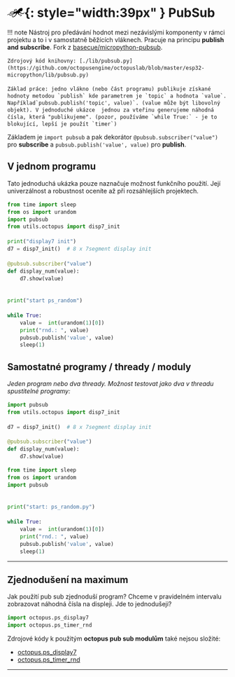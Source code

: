 # ![logo](img/logo_small.png){: style="width:39px" } PubSub

!!! note
    Nástroj pro předávání hodnot mezi nezávislými komponenty v rámci projektu a to i v samostatně běžících vláknech. Pracuje na principu **publish and subscribe**. Fork z [basecue/micropython-pubsub](https://github.com/basecue/micropython-pubsub).

    Zdrojový kód knihovny: [./lib/pubsub.py](https://github.com/octopusengine/octopuslab/blob/master/esp32-micropython/lib/pubsub.py)

    Základ práce: jedno vlákno (nebo část programu) publikuje získané hodnoty metodou `publish` kde parametrem je `topic` a hodnota `value`. Například`pubsub.publish('topic', value)`. (value může být libovolný objekt). V jednoduché ukázce  jednou za vteřinu generujeme náhodná čísla, která "publikujeme". (pozor, používáme `while True:` - je to blokující, lepší je použít `timer`)

Základem je `import pubsub` a pak dekorátor `@pubsub.subscriber("value")` pro **subscribe** a `pubsub.publish('value', value)` pro **publish**.

## V jednom programu

Tato jednoduchá ukázka pouze naznačuje možnost funkčního použití. Její univerzálnost a robustnost oceníte až při rozsáhlejších projektech.

```python
from time import sleep
from os import urandom
import pubsub
from utils.octopus import disp7_init

print("display7 init")
d7 = disp7_init()  # 8 x 7segment display init

@pubsub.subscriber("value")
def display_num(value):
    d7.show(value)
    

print("start ps_random")

while True:
    value =  int(urandom(1)[0])
    print("rnd.: ", value)
    pubsub.publish('value', value)
    sleep(1)
```

## Samostatné programy / thready / moduly

*Jeden program nebo dva thready. Možnost testovat jako dva v threadu spustitelné programy:*

```python
import pubsub
from utils.octopus import disp7_init

d7 = disp7_init()  # 8 x 7segment display init

@pubsub.subscriber("value")
def display_num(value):
    d7.show(value)
```


```python
from time import sleep
from os import urandom
import pubsub


print("start: ps_random.py")

while True:
    value =  int(urandom(1)[0])
    print("rnd.: ", value)
    pubsub.publish('value', value)
    sleep(1)

```
---

## Zjednodušení na maximum

Jak použití pub sub zjednoduší program? Chceme v pravidelném intervalu zobrazovat náhodná čísla na displeji.
Jde to jednodušeji?

```python
import octopus.ps_display7
import octopus.ps_timer_rnd
```

Zdrojové kódy k použitým **octopus pub sub modulům** také nejsou složité:

- [octopus.ps_display7](https://github.com/octopusengine/octopuslab/blob/master/esp32-micropython/octopus/ps_disp7.py)
- [octopus.ps_timer_rnd](https://github.com/octopusengine/octopuslab/blob/master/esp32-micropython/octopus/ps_timer_rnd.py)

---
